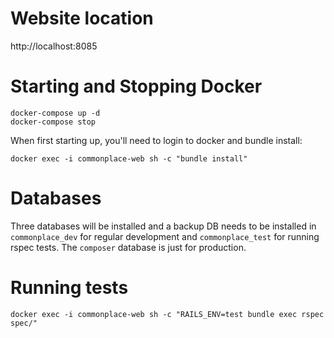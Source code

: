 # Website location

http://localhost:8085

# Starting and Stopping Docker

```
docker-compose up -d
docker-compose stop
```

When first starting up, you'll need to login to docker and bundle install:

```
docker exec -i commonplace-web sh -c "bundle install"
```

# Databases

Three databases will be installed and a backup DB needs to be installed in
`commonplace_dev` for regular development and `commonplace_test` for running
rspec tests. The `composer` database is just for production.

# Running tests

```
docker exec -i commonplace-web sh -c "RAILS_ENV=test bundle exec rspec spec/"
```
